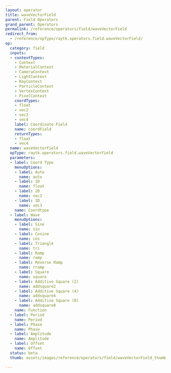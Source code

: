 ```yaml
---
layout: operator
title: waveVectorField
parent: Field Operators
grand_parent: Operators
permalink: /reference/operators/field/waveVectorField
redirect_from:
  - /reference/opType/raytk.operators.field.waveVectorField/
op:
  category: field
  inputs:
  - contextTypes:
    - Context
    - MaterialContext
    - CameraContext
    - LightContext
    - RayContext
    - ParticleContext
    - VertexContext
    - PixelContext
    coordTypes:
    - float
    - vec2
    - vec3
    - vec4
    label: Coordinate Field
    name: coordField
    returnTypes:
    - float
    - vec4
  name: waveVectorField
  opType: raytk.operators.field.waveVectorField
  parameters:
  - label: Coord Type
    menuOptions:
    - label: Auto
      name: auto
    - label: 1D
      name: float
    - label: 2D
      name: vec2
    - label: 3D
      name: vec3
    name: Coordtype
  - label: Wave
    menuOptions:
    - label: Sine
      name: sin
    - label: Cosine
      name: cos
    - label: Triangle
      name: tri
    - label: Ramp
      name: ramp
    - label: Reverse Ramp
      name: rramp
    - label: Square
      name: square
    - label: Additive Square (2)
      name: addsquare2
    - label: Additive Square (4)
      name: addsquare4
    - label: Additive Square (8)
      name: addsquare8
    name: Function
  - label: Period
    name: Period
  - label: Phase
    name: Phase
  - label: Amplitude
    name: Amplitude
  - label: Offset
    name: Offset
  status: beta
  thumb: assets/images/reference/operators/field/waveVectorField_thumb.png

---
```

